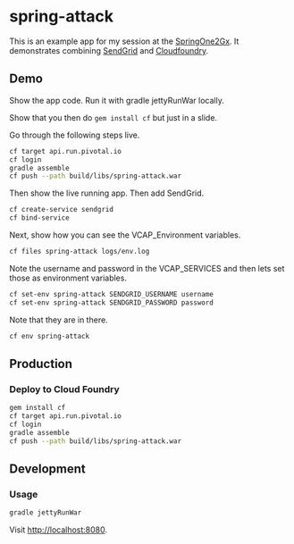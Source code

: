 # spring-attack

This is an example app for my session at the [SpringOne2Gx](http://www.springone2gx.com/conference/santa_clara/2013/09/springone/event_schedule). It demonstrates combining [SendGrid](http://docs.cloudfoundry.com/docs/dotcom/marketplace/services/sendgrid.html) and [Cloudfoundry](http://cloudfoundry.com/).

## Demo

Show the app code. Run it with gradle jettyRunWar locally.

Show that you then do `gem install cf` but just in a slide.

Go through the following steps live.

```bash
cf target api.run.pivotal.io
cf login
gradle assemble
cf push --path build/libs/spring-attack.war
```

Then show the live running app. Then add SendGrid.

```bash
cf create-service sendgrid
cf bind-service
```

Next, show how you can see the VCAP_Environment variables.

```bash
cf files spring-attack logs/env.log
```

Note the username and password in the VCAP_SERVICES and then lets set those as environment variables.

```bash
cf set-env spring-attack SENDGRID_USERNAME username
cf set-env spring-attack SENDGRID_PASSWORD password
```

Note that they are in there.

```bash
cf env spring-attack
```




## Production

### Deploy to Cloud Foundry

```bash
gem install cf
cf target api.run.pivotal.io
cf login
gradle assemble
cf push --path build/libs/spring-attack.war
```
## Development

### Usage

```bash
gradle jettyRunWar
```

Visit [http://localhost:8080](http://localhost:8080).
